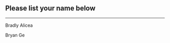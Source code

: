 ## Please list your name below
--------------------------------------------------------------------------------------------------------------------------------------
Bradly Alicea

Bryan Ge
